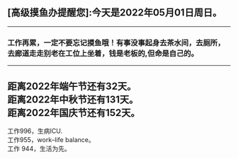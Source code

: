 ## [高级摸鱼办提醒您]:今天是2022年05月01日周日。
---
### 工作再累，一定不要忘记摸鱼哦！有事没事起身去茶水间，去厕所，去廊道走走别老在工位上坐着，钱是老板的,但命是自己的。
---
距离2022年端午节还有32天。  
距离2022年中秋节还有131天。  
距离2022年国庆节还有152天。  
---
工作996，生病ICU.  
工作955，work–life balance。  
工作 944，生活为先。